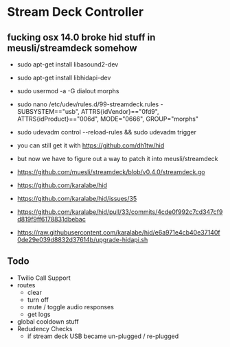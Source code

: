 # Stream Deck Controller

## fucking osx 14.0 broke hid stuff in meusli/streamdeck somehow

- sudo apt-get install libasound2-dev
- sudo apt-get install libhidapi-dev
- sudo usermod -a -G dialout morphs
- sudo nano /etc/udev/rules.d/99-streamdeck.rules
        - SUBSYSTEM=="usb", ATTRS{idVendor}=="0fd9", ATTRS{idProduct}=="006d", MODE="0666", GROUP="morphs"
- sudo udevadm control --reload-rules && sudo udevadm trigger

- you can still get it with https://github.com/dh1tw/hid
- but now we have to figure out a way to patch it into meusli/streamdeck
- https://github.com/muesli/streamdeck/blob/v0.4.0/streamdeck.go
- https://github.com/karalabe/hid

- https://github.com/karalabe/hid/issues/35
- https://github.com/karalabe/hid/pull/33/commits/4cde0f992c7cd347cf9d819f9ff6178831dbebac
- https://raw.githubusercontent.com/karalabe/hid/e6a971e4cb40e37140f0de29e039d8832d37614b/upgrade-hidapi.sh

## Todo

- Twilio Call Support
- routes
	- clear
	- turn off
	- mute / toggle audio responses
	- get logs
- global cooldown stuff
- Redudency Checks
	- if stream deck USB became un-plugged / re-plugged
